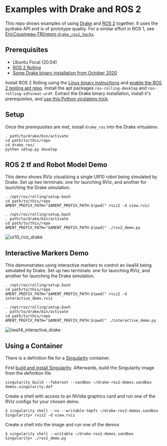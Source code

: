 # Examples with Drake and ROS 2

This repo shows examples of using [Drake](https://drake.mit.edu/) and [ROS 2](https://www.ros.org/) together.
It uses the pydrake API and is of prototype quality.
For a similar effort in ROS 1, see [EricCousineau-TRI/repro `drake_ros1_hacks`](https://github.com/EricCousineau-TRI/repro/tree/master/ros/drake_ros1_hacks).

## Prerequisites

* Ubuntu Focal (20.04)
* [ROS 2 Rolling](https://index.ros.org/doc/ros2/Installation/Rolling/)
* [Some Drake binary installation from October 2020](https://drake.mit.edu/from_binary.html)

Install ROS 2 Rolling using the [Linux binary instructions](https://index.ros.org/doc/ros2/Installation/Rolling/Linux-Install-Debians/) and [enable the ROS 2 testing apt repo](https://index.ros.org/doc/ros2/Installation/Prerelease-Testing/).
Install the apt packages `ros-rolling-desktop` and `ros-rolling-sdformat-urdf`.
Extract the Drake binary installation, install it's prerequisites, and [use this Python virutalenv trick](https://drake.mit.edu/python_bindings.html#inside-virtualenv).

## Setup

Once the prerequisites are met, install `drake_ros` into the Drake virtualenv.

```
. path/to/drake/bin/activate
cd path/to/this/repo
cd drake_ros/
python setup.py develop
```

## ROS 2 tf and Robot Model Demo

This demo shows RViz visualizing a single UR10 robot being simulated by Drake.
Set up two terminals: one for launching RViz, and another for launching the Drake simulation.

```
. /opt/ros/rolling/setup.bash
cd path/to/this/repo
AMENT_PREFIX_PATH="$AMENT_PREFIX_PATH:$(pwd)" rviz2 -d view.rviz
```

```
. /opt/ros/rolling/setup.bash
. path/to/drake/bin/activate
cd path/to/this/repo
AMENT_PREFIX_PATH="$AMENT_PREFIX_PATH:$(pwd)" ./ros2_demo.py
```

![ur10_rviz_drake](https://user-images.githubusercontent.com/4175662/90415417-e7976980-e065-11ea-9564-96c820f51680.gif)

## Interactive Markers Demo

This demonstrates using interactive markers to control an iiwa14 being simulated by Drake.
Set up two terminals: one for launching RViz, and another for launching the Drake simulation.

```
. /opt/ros/rolling/setup.bash
cd path/to/this/repo
AMENT_PREFIX_PATH="$AMENT_PREFIX_PATH:$(pwd)" rviz2 -d interactive_demo.rviz
```

```
. /opt/ros/rolling/setup.bash
. path/to/drake/bin/activate
cd path/to/this/repo
AMENT_PREFIX_PATH="$AMENT_PREFIX_PATH:$(pwd)" ./interactive_demo.py
```

![iiwa14_interactive_drake](https://user-images.githubusercontent.com/4175662/96510753-dcea8380-1212-11eb-89ca-4a9019a8a9cd.gif)


## Using a Container

There is a definition file for a [Singularity](https://sylabs.io/singularity/) container.

First [build and install Singularity](https://sylabs.io/guides/3.7/user-guide/quick_start.html#quick-installation-steps).
Afterwards, build the Singularity image from the definition file

```
singularity build --fakeroot --sandbox ~/drake-ros2-demos.sandbox demos.singularity.def
```

Create a shell with access to an NVidia graphics card and run one of the RViz configs for your chosen demo.

```console
$ singularity shell --nv --writable-tmpfs ~/drake-ros2-demos.sandbox
Singularity> rviz2 -d view.rviz
```

Create a shell into the image and run one of the demos

```console
$ singularity shell --writable ~/drake-ros2-demos.sandbox
Singularity> ./ros2_demo.py
```
